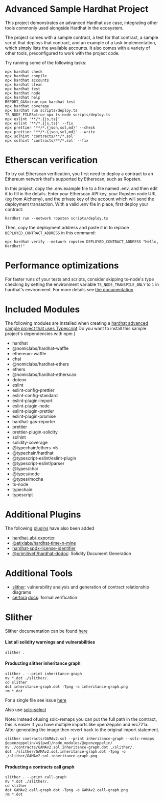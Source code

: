 # Advanced Sample Hardhat Project

This project demonstrates an advanced Hardhat use case, integrating other tools commonly used alongside Hardhat in the ecosystem.

The project comes with a sample contract, a test for that contract, a sample script that deploys that contract, and an example of a task implementation, which simply lists the available accounts. It also comes with a variety of other tools, preconfigured to work with the project code.

Try running some of the following tasks:

```shell
npx hardhat check
npx hardhat compile
npx hardhat accounts
npx hardhat clean
npx hardhat test
npx hardhat node
npx hardhat help
REPORT_GAS=true npx hardhat test
npx hardhat coverage
npx hardhat run scripts/deploy.ts
TS_NODE_FILES=true npx ts-node scripts/deploy.ts
npx eslint '**/*.{js,ts}'
npx eslint '**/*.{js,ts}' --fix
npx prettier '**/*.{json,sol,md}' --check
npx prettier '**/*.{json,sol,md}' --write
npx solhint 'contracts/**/*.sol'
npx solhint 'contracts/**/*.sol' --fix
```

# Etherscan verification

To try out Etherscan verification, you first need to deploy a contract to an Ethereum network that's supported by Etherscan, such as Ropsten.

In this project, copy the .env.example file to a file named .env, and then edit it to fill in the details. Enter your Etherscan API key, your Ropsten node URL (eg from Alchemy), and the private key of the account which will send the deployment transaction. With a valid .env file in place, first deploy your contract:

```shell
hardhat run --network ropsten scripts/deploy.ts
```

Then, copy the deployment address and paste it in to replace `DEPLOYED_CONTRACT_ADDRESS` in this command:

```shell
npx hardhat verify --network ropsten DEPLOYED_CONTRACT_ADDRESS "Hello, Hardhat!"
```

# Performance optimizations

For faster runs of your tests and scripts, consider skipping ts-node's type checking by setting the environment variable `TS_NODE_TRANSPILE_ONLY` to `1` in hardhat's environment. For more details see [the documentation](https://hardhat.org/guides/typescript.html#performance-optimizations).

# Included Modules
The following modules are installed when creating a [hardhat advanced sample project that uses Typescript](https://hardhat.org/guides/project-setup.html)
Do you want to install this sample project's dependencies with npm (
* hardhat 
* @nomiclabs/hardhat-waffle
* ethereum-waffle 
* chai 
* @nomiclabs/hardhat-ethers 
* ethers 
* @nomiclabs/hardhat-etherscan 
* dotenv 
* eslint 
* eslint-config-prettier 
* eslint-config-standard 
* eslint-plugin-import 
* eslint-plugin-node 
* eslint-plugin-prettier 
* eslint-plugin-promise 
* hardhat-gas-reporter 
* prettier 
* prettier-plugin-solidity 
* solhint 
* solidity-coverage 
* @typechain/ethers-v5 
* @typechain/hardhat 
* @typescript-eslint/eslint-plugin 
* @typescript-eslint/parser 
* @types/chai 
* @types/node 
* @types/mocha 
* ts-node 
* typechain 
* typescript

# Additional Plugins
The following [plugins](https://hardhat.org/plugins/) have also been added 
* [hardhat-abi-exporter](https://www.npmjs.com/package/hardhat-abi-exporter)
* [@atixlabs/hardhat-time-n-mine](https://www.npmjs.com/package/@atixlabs/hardhat-time-n-mine)
* [hardhat-spdx-license-identifier](https://www.npmjs.com/package/hardhat-spdx-license-identifier)
* [@primitivefi/hardhat-dodoc](https://www.npmjs.com/package/@primitivefi/hardhat-dodoc): Solidity Document Generation

# Additional Tools
* [slither](https://github.com/crytic/slither): vulnerability analysis and generation of contract relationship diagrams
* [certora](https://www.certora.com/) [docs](https://certora.atlassian.net/wiki/spaces/CPD/pages/7274497/Installation+of+Certora+Prover): formal verification

# Slither

Slither documentation can be found [here](https://github.com/crytic/slither)
#### List all solidity warnings and vulnerabilities
```
slither .
```

#### Producting slither inheritance graph

```
slither . --print inheritance-graph
mv *.dot ./slither/.
cd slither
dot inheritance-graph.dot -Tpng -o inheritance-graph.png
rm *.dot
```

For a single file see issue [here](https://ethereum.stackexchange.com/questions/91593/slither-not-working-with-truffle-imports)

Also use [solc-select](https://github.com/crytic/solc-select/)

Note: instead ofusing solc-remaps you can put the full path in the contract, this is easier if you have multiple imports like openzepplin and erc721a. After generating the image then revert back to the original import statement.

```
slither contracts/GAMAv2.sol --print inheritance-graph --solc-remaps @openzeppelin/=$(pwd)/node_modules/@openzeppelin/
mv ./contracts/GAMAv2.sol.inheritance-graph.dot ./slither/.
dot ./slither/GAMAv2.sol.inheritance-graph.dot -Tpng -o ./slither/GAMAv2.sol.inheritance-graph.png
```

#### Producting a contracts call graph

```
slither . --print call-graph
mv *.dot ./slither/.
cd slither
dot GAMAv2.call-graph.dot -Tpng -o GAMAv2.call-graph.png
rm *.dot
```
